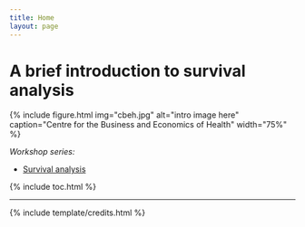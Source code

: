 ```yaml
---
title: Home
layout: page
---
```


# A brief introduction to survival analysis 

{% include figure.html img="cbeh.jpg" alt="intro image here" caption="Centre for the Business and Economics of Health" width="75%" %}

*Workshop series:*

- [Survival analysis](https://github.com/rexaamiri/cbeh)

{% include toc.html %}

------

{% include template/credits.html %}
